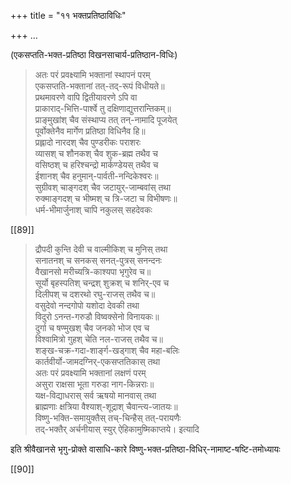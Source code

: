 +++
title = "११ भक्तप्रतिष्ठाविधिः"

+++
…

(एकसप्तति-भक्त-प्रतिष्ठा विखनसाचार्य-प्रतिष्ठान-विधिः) 

> अतः परं प्रवक्ष्यामि भक्तानां स्थापनं परम्  
एकसप्तति-भक्तानां तत्-तद्-रूपं विधीयते॥  
प्रथमावरणे वापि द्वितीयावरणे ऽपि वा  
प्राकाराद्-भित्ति-पार्श्वे तु दक्षिणाद्युत्तरान्तिकम्॥  
प्राङ्मुखांश् चैव संस्थाप्य तत् तन्-नामादि पूजयेत्  
पूर्वोक्तेनैव मार्गेण प्रतिष्ठा विधिनैव हि॥  
प्रह्लादो नारदश् चैव पुण्डरीकः पराशरः  
व्यासश् च शौनकश् चैव शुक-ब्रह्म तथैव च  
वसिष्ठश् च हरिश्चन्द्रो मार्कण्डेयस् तथैव च  
ईशानश् चैव हनुमान्-पार्वती-नन्दिकेश्वरः॥  
सुग्रीवश् चाङ्गदश् चैव जटायुर्-जाम्बवांस् तथा  
रुक्माङ्गदश् च भीष्मश् च त्रि-जटा च विभीषणः॥  
धर्म-भीमार्जुनाश् चापि नकुलस् सहदेवकः 

[[89]]

> द्रौपदी कुन्ति देवी च वाल्मीकिश् च मुनिस् तथा  
सनातनश् च सनकस् सनत्-पुत्रस् सनन्दनः  
वैखानसो मरीच्यत्रि-काश्यपा भृगुरेव च॥  
सूर्यो बृहस्पतिश् चन्द्रश् शुक्रश् च शनिर्-एव च  
दिलीपश् च दशरथो रघु-राजस् तथैव च॥  
वसुदेवो नन्दगोपो यशोदा देवकी तथा  
विदुरो ऽनन्त-गरुडौ विष्वक्सेनो विनायकः॥  
दुर्गा च षण्मुखश् चैव जनको भोज एव च  
विश्वामित्रो गुहश् चेति नल-राजस् तथैव च॥  
शङ्ख-चक्र-गदा-शार्ङ्ग-खड्गाश् चैव महा-बलिः  
कार्तवीर्यो-जामदग्निर्-एकसप्ततिकास् तथा  
अतः परं प्रवक्ष्यामि भक्तानां लक्षणं परम्  
असुरा राक्षसा भूता गरुडा नाग-किन्नराः॥  
यक्ष-विद्याधरास् सर्व ऋषयो मानवास् तथा  
ब्राह्मणाः क्षत्रिया वैश्याश्-शूद्राश् चैवान्त्य-जातयः॥  
विष्णु-भक्ति-समायुक्तैस् तच्-चिन्हैस् तत्-परायणैः  
तद्-भक्तैर् अर्चनीयास् स्युर् ऐहिकामुष्मिकाप्तये। इत्यादि 

इति श्रीवैखानसे भृगु-प्रोक्ते वासाधि-कारे विष्णु-भक्त-प्रतिष्ठा-विधिर्-नामाष्ट-षष्टि-तमोध्यायः 

[[90]]